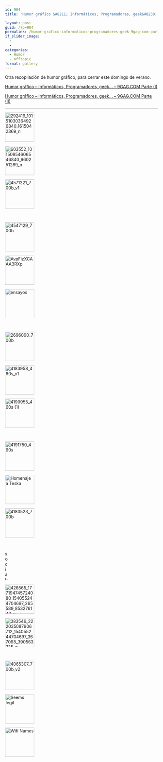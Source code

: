 ```yaml
---
id: 904
title: 'Humor gráfico &#8211; Informáticos, Programadores, geek&#8230; &#8211; 9GAG.COM Parte (III)'

layout: post
guid: /?p=904
permalink: /humor-grafico-informaticos-programadores-geek-9gag-com-parte-iii/
if_slider_image:
  - 
  - 
categories:
  - Humor
  - offtopic
format: gallery
---
```

Otra recopilación de humor gráfico, para cerrar este domingo de verano.

<a href="/programacion/humor-grafico-informaticos-11/" title="Humor gráfico – Informáticos, Programadores, geek… – 9GAG.COM Parte (I)" target="_blank">Humor gráfico – Informáticos, Programadores, geek… – 9GAG.COM Parte (I)</a>

<a href="/humor/humor-grafico-informaticos/" title="Humor gráfico – Informáticos, Programadores, geek… – 9GAG.COM Parte (II)" target="_blank">Humor gráfico – Informáticos, Programadores, geek… – 9GAG.COM Parte (II)</a>

* * *

<div id='gallery-1' class='gallery galleryid-904 gallery-columns-3 gallery-size-thumbnail'>
  <dl class='gallery-item'>
    <dt class='gallery-icon landscape'>
      <a href='http://elbauldelprogramador.com/humor-grafico-informaticos-programadores-geek-9gag-com-parte-iii/292419_10151030364926840_1615042369_n/'><img width="96" height="96" src="http://elbauldelprogramador.com/content/uploads/2012/08/292419_10151030364926840_1615042369_n1-150x150.jpg" class="attachment-thumbnail" alt="292419_10151030364926840_1615042369_n" /></a>
    </dt>
  </dl>
  
  <dl class='gallery-item'>
    <dt class='gallery-icon landscape'>
      <a href='http://elbauldelprogramador.com/humor-grafico-informaticos-programadores-geek-9gag-com-parte-iii/603552_10150954606546840_960251269_n/'><img width="96" height="96" src="http://elbauldelprogramador.com/content/uploads/2012/08/603552_10150954606546840_960251269_n1-150x150.jpg" class="attachment-thumbnail" alt="603552_10150954606546840_960251269_n" /></a>
    </dt>
  </dl>
  
  <dl class='gallery-item'>
    <dt class='gallery-icon portrait'>
      <a href='http://elbauldelprogramador.com/humor-grafico-informaticos-programadores-geek-9gag-com-parte-iii/4571221_700b_v1/'><img width="96" height="96" src="http://elbauldelprogramador.com/content/uploads/2012/08/4571221_700b_v11-150x150.jpg" class="attachment-thumbnail" alt="4571221_700b_v1" /></a>
    </dt>
  </dl>
  
  <br style="clear: both" />
  
  <dl class='gallery-item'>
    <dt class='gallery-icon portrait'>
      <a href='http://elbauldelprogramador.com/humor-grafico-informaticos-programadores-geek-9gag-com-parte-iii/4547129_700b/'><img width="96" height="96" src="http://elbauldelprogramador.com/content/uploads/2012/08/4547129_700b1-150x150.jpg" class="attachment-thumbnail" alt="4547129_700b" /></a>
    </dt>
  </dl>
  
  <dl class='gallery-item'>
    <dt class='gallery-icon portrait'>
      <a href='http://elbauldelprogramador.com/humor-grafico-informaticos-programadores-geek-9gag-com-parte-iii/avpfizxcaaa3rxp-2/'><img width="96" height="96" src="http://elbauldelprogramador.com/content/uploads/2012/08/AvpFizXCAAA3RXp1-150x150.jpg" class="attachment-thumbnail" alt="AvpFizXCAAA3RXp" /></a>
    </dt>
  </dl>
  
  <dl class='gallery-item'>
    <dt class='gallery-icon portrait'>
      <a href='http://elbauldelprogramador.com/humor-grafico-informaticos-programadores-geek-9gag-com-parte-iii/ensayos-2/'><img width="96" height="96" src="http://elbauldelprogramador.com/content/uploads/2012/08/ensayos1-150x150.jpg" class="attachment-thumbnail" alt="ensayos" /></a>
    </dt>
  </dl>
  
  <br style="clear: both" />
  
  <dl class='gallery-item'>
    <dt class='gallery-icon landscape'>
      <a href='http://elbauldelprogramador.com/humor-grafico-informaticos-programadores-geek-9gag-com-parte-iii/2696090_700b/'><img width="96" height="96" src="http://elbauldelprogramador.com/content/uploads/2012/08/2696090_700b1-150x150.jpg" class="attachment-thumbnail" alt="2696090_700b" /></a>
    </dt>
  </dl>
  
  <dl class='gallery-item'>
    <dt class='gallery-icon landscape'>
      <a href='http://elbauldelprogramador.com/humor-grafico-informaticos-programadores-geek-9gag-com-parte-iii/4183958_460s_v1/'><img width="96" height="96" src="http://elbauldelprogramador.com/content/uploads/2012/08/4183958_460s_v11-150x150.jpg" class="attachment-thumbnail" alt="4183958_460s_v1" /></a>
    </dt>
  </dl>
  
  <dl class='gallery-item'>
    <dt class='gallery-icon portrait'>
      <a href='http://elbauldelprogramador.com/humor-grafico-informaticos-programadores-geek-9gag-com-parte-iii/4190955_460s-1/'><img width="96" height="96" src="http://elbauldelprogramador.com/content/uploads/2012/08/4190955_460s-11-150x150.jpg" class="attachment-thumbnail" alt="4190955_460s (1)" /></a>
    </dt>
  </dl>
  
  <br style="clear: both" />
  
  <dl class='gallery-item'>
    <dt class='gallery-icon portrait'>
      <a href='http://elbauldelprogramador.com/humor-grafico-informaticos-programadores-geek-9gag-com-parte-iii/4191750_460s/'><img width="96" height="96" src="http://elbauldelprogramador.com/content/uploads/2012/08/4191750_460s1-150x150.jpg" class="attachment-thumbnail" alt="4191750_460s" /></a>
    </dt>
  </dl>
  
  <dl class='gallery-item'>
    <dt class='gallery-icon portrait'>
      <a href='http://elbauldelprogramador.com/humor-grafico-informaticos-programadores-geek-9gag-com-parte-iii/homenaje-a-teska/'><img width="96" height="96" src="http://elbauldelprogramador.com/content/uploads/2012/08/Homenaje-a-Teska1-150x150.jpg" class="attachment-thumbnail" alt="Homenaje a Teska" /></a>
    </dt>
  </dl>
  
  <dl class='gallery-item'>
    <dt class='gallery-icon portrait'>
      <a href='http://elbauldelprogramador.com/humor-grafico-informaticos-programadores-geek-9gag-com-parte-iii/4180523_700b/'><img width="96" height="96" src="http://elbauldelprogramador.com/content/uploads/2012/08/4180523_700b1-150x150.jpg" class="attachment-thumbnail" alt="4180523_700b" /></a>
    </dt>
  </dl>
  
  <br style="clear: both" />
  
  <dl class='gallery-item'>
    <dt class='gallery-icon portrait'>
      <a href='http://elbauldelprogramador.com/humor-grafico-informaticos-programadores-geek-9gag-com-parte-iii/social-media-doctor/'><img width="11" height="96" src="http://elbauldelprogramador.com/content/uploads/2012/08/social-media-doctor1.png" class="attachment-thumbnail" alt="social-media-doctor" /></a>
    </dt>
  </dl>
  
  <dl class='gallery-item'>
    <dt class='gallery-icon portrait'>
      <a href='http://elbauldelprogramador.com/humor-grafico-informaticos-programadores-geek-9gag-com-parte-iii/426565_177194745724080_154055244704697_265589_853276143_n/'><img width="96" height="96" src="http://elbauldelprogramador.com/content/uploads/2012/08/426565_177194745724080_154055244704697_265589_853276143_n1-150x150.jpg" class="attachment-thumbnail" alt="426565_177194745724080_154055244704697_265589_853276143_n" /></a>
    </dt>
  </dl>
  
  <dl class='gallery-item'>
    <dt class='gallery-icon portrait'>
      <a href='http://elbauldelprogramador.com/humor-grafico-informaticos-programadores-geek-9gag-com-parte-iii/383546_222035087906712_154055244704697_367098_390563735_n/'><img width="96" height="96" src="http://elbauldelprogramador.com/content/uploads/2012/08/383546_222035087906712_154055244704697_367098_390563735_n1-150x150.jpg" class="attachment-thumbnail" alt="383546_222035087906712_154055244704697_367098_390563735_n" /></a>
    </dt>
  </dl>
  
  <br style="clear: both" />
  
  <dl class='gallery-item'>
    <dt class='gallery-icon portrait'>
      <a href='http://elbauldelprogramador.com/humor-grafico-informaticos-programadores-geek-9gag-com-parte-iii/4065307_700b_v2/'><img width="96" height="96" src="http://elbauldelprogramador.com/content/uploads/2012/08/4065307_700b_v21-150x150.jpg" class="attachment-thumbnail" alt="4065307_700b_v2" /></a>
    </dt>
  </dl>
  
  <dl class='gallery-item'>
    <dt class='gallery-icon landscape'>
      <a href='http://elbauldelprogramador.com/humor-grafico-informaticos-programadores-geek-9gag-com-parte-iii/seems-legit/'><img width="96" height="96" src="http://elbauldelprogramador.com/content/uploads/2012/08/Seems-legit1-150x150.jpg" class="attachment-thumbnail" alt="Seems legit" /></a>
    </dt>
  </dl>
  
  <dl class='gallery-item'>
    <dt class='gallery-icon landscape'>
      <a href='http://elbauldelprogramador.com/humor-grafico-informaticos-programadores-geek-9gag-com-parte-iii/wifi-names/'><img width="96" height="96" src="http://elbauldelprogramador.com/content/uploads/2012/08/Wifi-Names1-150x150.jpg" class="attachment-thumbnail" alt="Wifi Names" /></a>
    </dt>
  </dl>
  
  <br style="clear: both" />
</div>

